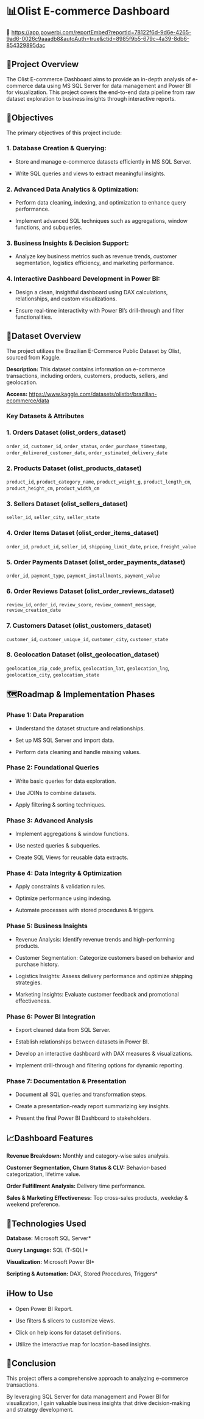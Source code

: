 # 📊Olist E-commerce Dashboard

🔗 https://app.powerbi.com/reportEmbed?reportId=78122f6d-9d6e-4265-9ad6-0026c9aaadb8&autoAuth=true&ctid=8985f9b5-679c-4a39-8db6-854329895dac

## 💠Project Overview

The Olist E-commerce Dashboard aims to provide an in-depth analysis of e-commerce data using MS SQL Server for data management and Power BI for visualization. 
This project covers the end-to-end data pipeline from raw dataset exploration to business insights through interactive reports.

## 🎯Objectives

The primary objectives of this project include:

### 1. Database Creation & Querying:

* Store and manage e-commerce datasets efficiently in MS SQL Server.

* Write SQL queries and views to extract meaningful insights.

### 2. Advanced Data Analytics & Optimization:

* Perform data cleaning, indexing, and optimization to enhance query performance.

* Implement advanced SQL techniques such as aggregations, window functions, and subqueries.

### 3. Business Insights & Decision Support:

* Analyze key business metrics such as revenue trends, customer segmentation, logistics efficiency, and marketing performance.

### 4. Interactive Dashboard Development in Power BI:

* Design a clean, insightful dashboard using DAX calculations, relationships, and custom visualizations.

* Ensure real-time interactivity with Power BI’s drill-through and filter functionalities.

## 📑Dataset Overview

The project utilizes the Brazilian E-Commerce Public Dataset by Olist, sourced from Kaggle.

**Description:** This dataset contains information on e-commerce transactions, including orders, customers, products, sellers, and geolocation.

**Access:** https://www.kaggle.com/datasets/olistbr/brazilian-ecommerce/data

### Key Datasets & Attributes

### 1. Orders Dataset (olist_orders_dataset)

`order_id`, `customer_id`, `order_status`, `order_purchase_timestamp`, `order_delivered_customer_date`, `order_estimated_delivery_date`

### 2. Products Dataset (olist_products_dataset)

`product_id`, `product_category_name`, `product_weight_g`, `product_length_cm`, `product_height_cm`, `product_width_cm`

### 3. Sellers Dataset (olist_sellers_dataset)

`seller_id`, `seller_city`, `seller_state`

### 4. Order Items Dataset (olist_order_items_dataset)

`order_id`, `product_id`, `seller_id`, `shipping_limit_date`, `price`, `freight_value`

### 5. Order Payments Dataset (olist_order_payments_dataset)

`order_id`, `payment_type`, `payment_installments`, `payment_value`

### 6. Order Reviews Dataset (olist_order_reviews_dataset)

`review_id`, `order_id`, `review_score`, `review_comment_message`, `review_creation_date`

### 7. Customers Dataset (olist_customers_dataset)

`customer_id`, `customer_unique_id`, `customer_city`, `customer_state`

### 8. Geolocation Dataset (olist_geolocation_dataset)

`geolocation_zip_code_prefix`, `geolocation_lat`, `geolocation_lng`, `geolocation_city`, `geolocation_state`

## 🗺️Roadmap & Implementation Phases

### Phase 1: Data Preparation

* Understand the dataset structure and relationships.

* Set up MS SQL Server and import data.

* Perform data cleaning and handle missing values.

### Phase 2: Foundational Queries

* Write basic queries for data exploration.

* Use JOINs to combine datasets.

* Apply filtering & sorting techniques.

### Phase 3: Advanced Analysis

* Implement aggregations & window functions.

* Use nested queries & subqueries.

* Create SQL Views for reusable data extracts.

### Phase 4: Data Integrity & Optimization

* Apply constraints & validation rules.

* Optimize performance using indexing.

* Automate processes with stored procedures & triggers.

### Phase 5: Business Insights

* Revenue Analysis: Identify revenue trends and high-performing products.

* Customer Segmentation: Categorize customers based on behavior and purchase history.

* Logistics Insights: Assess delivery performance and optimize shipping strategies.

* Marketing Insights: Evaluate customer feedback and promotional effectiveness.

### Phase 6: Power BI Integration

* Export cleaned data from SQL Server.

* Establish relationships between datasets in Power BI.

* Develop an interactive dashboard with DAX measures & visualizations.

* Implement drill-through and filtering options for dynamic reporting.

### Phase 7: Documentation & Presentation

* Document all SQL queries and transformation steps.

* Create a presentation-ready report summarizing key insights.

* Present the final Power BI Dashboard to stakeholders.

## 📈Dashboard Features

**Revenue Breakdown:** Monthly and category-wise sales analysis.

**Customer Segmentation, Churn Status & CLV:** Behavior-based categorization, lifetime value.

**Order Fulfillment Analysis:** Delivery time performance.

**Sales & Marketing Effectiveness:** Top cross-sales products, weekday & weekend preference.

## 🔧Technologies Used

**Database:** Microsoft SQL Server*

**Query Language:** SQL (T-SQL)*

**Visualization:** Microsoft Power BI*

**Scripting & Automation:** DAX, Stored Procedures, Triggers*

## ℹ️How to Use

* Open Power BI Report.

* Use filters & slicers to customize views.

* Click on help icons for dataset definitions.

* Utilize the interactive map for location-based insights.

## 💠Conclusion

This project offers a comprehensive approach to analyzing e-commerce transactions. 

By leveraging SQL Server for data management and Power BI for visualization, I gain valuable business insights that drive decision-making and strategy development.
